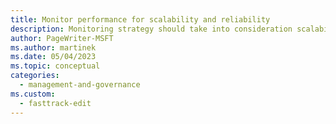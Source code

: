 ```yaml
---
title: Monitor performance for scalability and reliability
description: Monitoring strategy should take into consideration scalability and reliability of the infrastructure, application, and dependent services.
author: PageWriter-MSFT
ms.author: martinek
ms.date: 05/04/2023
ms.topic: conceptual
categories:
  - management-and-governance
ms.custom:
  - fasttrack-edit
---
```

